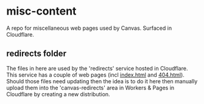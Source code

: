 # misc-content
A repo for miscellaneous web pages used by Canvas. Surfaced in Cloudflare.

## redirects folder
The files in here are used by the 'redirects' service hosted in Cloudflare. This service has a couple of web pages (incl [index.html](https://redirect.canvas.ox.ac.uk/index.html) and [404.html](https://redirect.canvas.ox.ac.uk/404)). 
Should those files need updating then the idea is to do it here then manually upload them into the 'canvas-redirects' area in Workers & Pages in Cloudflare by creating a new distribution.
